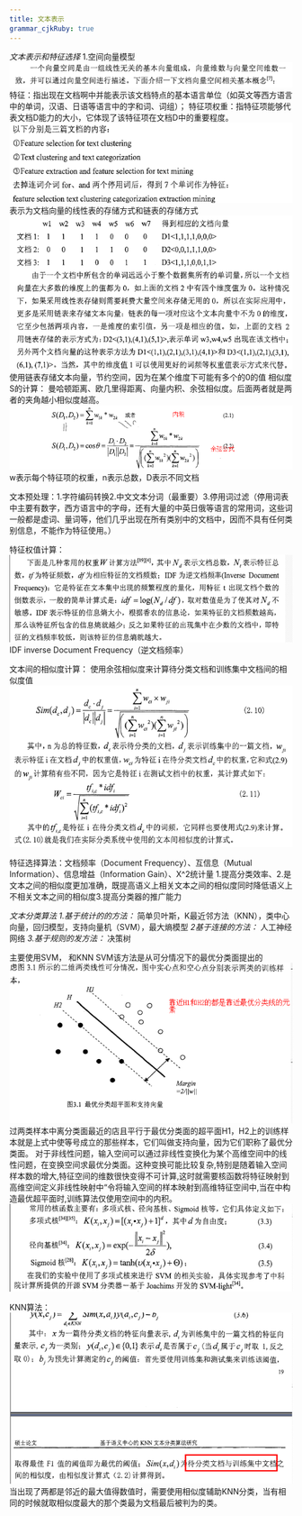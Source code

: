 ```yaml
---
title: 文本表示
grammar_cjkRuby: true
---
```

*文本表示和特征选择*
1.空间向量模型![enter description here][1]
特征：指出现在文档啊中并能表示该文档特点的基本语言单位（如英文等西方语言中的单词，汉语、日语等语言中的字和词、词组）；	
特征项权重：指特征项能够代表文档D能力的大小，它体现了该特征项在文档D中的重要程度。
![enter description here][2]
表示为文档向量的线性表的存储方式和链表的存储方式
![enter description here][3]
使用链表存储文本向量，节约空间，因为在某个维度下可能有多个的0的值
相似度S的计算：
曼哈顿距离、欧几里得距离、向量内积、余弦相似度。后面两者就是两者的夹角越小相似度越高。
![enter description here][4]w表示每个特征项的权重，n表示总数，D表示不同文档

文本预处理：1.字符编码转换2.中文文本分词（最重要）3.停用词过滤（停用词表中主要有数字，西方语言中的字母，还有大量的中英日俄等语言的常用词，这些词一般都是虚词、量词等，他们几乎出现在所有类别中的文档中，因而不具有任何类别信息，不能作为特征使用。）

特征权值计算：
![enter description here][5]
IDF inverse Document Frequency（逆文档频率）

文本间的相似度计算：
使用余弦相似度来计算待分类文档和训练集中文档间的相似度值
![enter description here][6]

特征选择算法：文档频率（Document Frequency）、互信息（Mutual Information）、信息增益（Information Gain）、X^2统计量
1.提高分类效率、2.是文本之间的相似度更加准确，既提高语义上相关文本之间的相似度同时降低语义上不相关文本之间的相似度3.提高分类器的推广能力

*文本分类算法*
*1.基于统计的的方法：*
简单贝叶斯，K最近邻方法（KNN），类中心向量，回归模型，支持向量机（SVM），最大熵模型
*2基于连接的方法：* 人工神经网络
*3.基于规则的发方法：* 决策树

主要使用SVM， 和KNN
SVM该方法是从可分情况下的最优分类面提出的![enter description here][7]
过两类样本中离分类面最近的店且平行于最优分类面的超平面H1，H2上的训练样本就是上式中使等号成立的那些样本，它们叫做支持向量，因为它们职称了最优分类面。
对于非线性问题，输入空间可以通过非线性变换化为某个高维空间中的线性问题，在变换空间求最优分类面。这种变换可能比较复杂,特别是随着输入空间样本数的增大,特征空间的维数很快变得不可计算,这时就需要核函数将特征映射到高维空间定义非线性映射中“令将输入空间的样本映射到高维特征空间中,当在中构造最优超平面时,训练算法仅使用空间中的内积。
![enter description here][8]


KNN算法：
![enter description here][9]
当出现了两都是邻近的最大值得数值时，需要使用相似度辅助KNN分类，当有相同的时候就取相似度最大的那个类最为文档最后被判为的类。


  [1]: ./images/1486354227897.jpg "1486354227897.jpg"
  [2]: ./images/1486354891900.jpg "1486354891900.jpg"
  [3]: ./images/1486354917423.jpg "1486354917423.jpg"
  [4]: ./images/1486355409422.jpg "1486355409422.jpg"
  [5]: ./images/1486357447663.jpg "1486357447663.jpg"
  [6]: ./images/1486358118194.jpg "1486358118194.jpg"
  [7]: ./images/1486440002047.jpg "1486440002047.jpg"
  [8]: ./images/1486444006934.jpg "1486444006934.jpg"
  [9]: ./images/1486445233263.jpg "1486445233263.jpg"